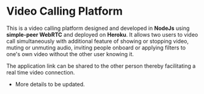 # Video Calling Platform

This is a video calling platform designed and developed in **NodeJs** using **simple-peer WebRTC** and deployed on **Heroku**. It allows two users to video call simultaneously with additional feature of showing or stopping video, muting or unmuting audio, inviting people onboard or applying filters to one's own video without the other user knowing it.

The application link can be shared to the other person thereby facilitating a real time video connection.

- More details to be updated.



